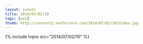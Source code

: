 ```yaml
--- 
layout: sieutv
title: 2014/07/02/10
tags: [xxx]
thumb: http://content2.sexforsure.com/2014/07/02/10/Video.jpg
---
```

{% include tvpro src="2014/07/02/10" %} 

